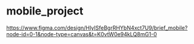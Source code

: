 # mobile_project

https://www.figma.com/design/HIyISfeBgrRHYbN4xct7U9/brief_mobile?node-id=0-1&node-type=canvas&t=K0vtW0e94kLQ8mG1-0

